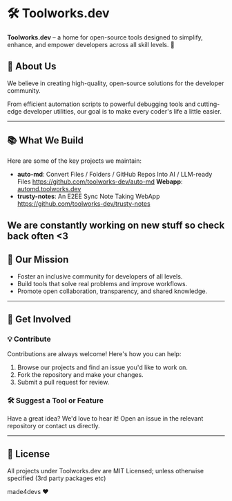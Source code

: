 # 🛠️ Toolworks.dev

**Toolworks.dev** – a home for open-source tools designed to simplify, enhance, and empower developers across all skill levels. 🚀

## 🌟 About Us

We believe in creating high-quality, open-source solutions for the developer community. 

From efficient automation scripts to powerful debugging tools and cutting-edge developer utilities, our goal is to make every coder's life a little easier.

---

## 📚 What We Build

Here are some of the key projects we maintain:

- **auto-md**: Convert Files / Folders / GitHub Repos Into AI / LLM-ready Files https://github.com/toolworks-dev/auto-md **Webapp**: [automd.toolworks.dev](https://automd.toolworks.dev)
- **trusty-notes**: An E2EE Sync Note Taking WebApp https://github.com/toolworks-dev/trusty-notes

We are constantly working on new stuff so check back often <3
---

## 🎯 Our Mission

- Foster an inclusive community for developers of all levels.
- Build tools that solve real problems and improve workflows.
- Promote open collaboration, transparency, and shared knowledge.

---

## 🤝 Get Involved

### 💡 Contribute
Contributions are always welcome! Here's how you can help:
1. Browse our projects and find an issue you'd like to work on.
2. Fork the repository and make your changes.
3. Submit a pull request for review.

### 🛠️ Suggest a Tool or Feature
Have a great idea? We'd love to hear it! Open an issue in the relevant repository or contact us directly.

---


## 📜 License

All projects under Toolworks.dev are MIT Licensed; unless otherwise specified (3rd party packages etc)

made4devs ❤️
